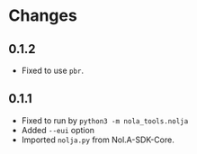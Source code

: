 # Changes

## 0.1.2

* Fixed to use ```pbr```.

## 0.1.1

* Fixed to run by ```python3 -m nola_tools.nolja```
* Added ```--eui``` option
* Imported ```nolja.py``` from Nol.A-SDK-Core.
